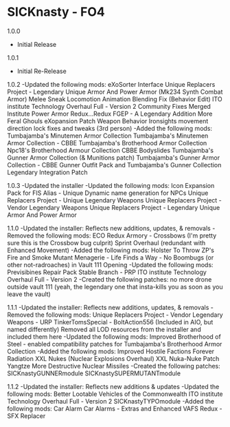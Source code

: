# SICKnasty - FO4
 
1.0.0
- Initial Release

1.0.1
- Initial Re-Release

1.0.2
-Updated the following mods:
eXoSorter Interface
Unique Replacers Project - Legendary Unique Armor And Power Armor (Mk234 Synth Combat Armor)
Melee Sneak Locomotion Animation Blending Fix (Behavior Edit)
ITO institute Technology Overhaul Full - Version 2
Community Fixes Merged
Institute Power Armor Redux...Redux
FGEP - A Legendary Addition
More Feral Ghouls eXopansion Patch
Weapon Behavior Ironsights movement direction lock fixes and tweaks (3rd person)
-Added the following mods:
Tumbajamba's Minutemen Armor Collection
Tumbajamba's Minutemen Armor Collection - CBBE
Tumbajamba's Brotherhood Armor Collection
Npc18's Brotherhood Armour Collection CBBE Bodyslides
Tumbajamba's Gunner Armor Collection (& Munitions patch)
Tumbajamba's Gunner Armor Collection - CBBE
Gunner Outfit Pack and Tumbajamba's Gunner Collection Legendary Integration Patch

1.0.3
-Updated the installer
-Updated the following mods:
Icon Expansion Pack for FIS
Alias - Unique Dynamic name generation for NPCs
Unique Replacers Project - Unique Legendary Weapons
Unique Replacers Project - Vendor Legendary Weapons
Unique Replacers Project - Legendary Unique Armor And Power Armor

1.1.0
-Updated the installer:
Reflects new additions, updates, & removals
-Removed the following mods:
ECO Redux Armory﻿ - Crossbows (I'm pretty sure this is the Crossbow bug culprit)
Sprint Overhaul﻿ (redundant with Enhanced Movement﻿)
-Added the following mods:
Holster To Throw
ZP's Fire and Smoke
Mutant Menagerie - Life Finds a Way - No Boombugs (or other not-radroaches) in Vault 111 Opening
-Updated the following mods:
Previsibines Repair Pack Stable Branch - PRP
ITO institute Technology Overhaul Full - Version 2
-Created the following patches:
no more drone outside vault 111 (yeah, the legendary one that insta-kills you as soon as you leave the vault)

1.1.1
-Updated the installer:
Reflects new additions, updates, & removals
-Removed the following mods:
Unique Replacers Project - Vendor Legendary Weapons - URP TinkerTomsSpecial - BoltAction556 (Included in AIO, but named differently)
Removed all LOD resources from the installer and included them here
-Updated the following mods:
Improved Brotherhood of Steel - enabled compatibility patches for Tumbajamba's Brotherhood Armor Collection
-Added the following mods:
﻿Improved Hostile Factions
Forever Radiation
XXL Nukes (Nuclear Explosions Overhaul)
XXL Nuka-Nuke Patch
Yangtze More Destructive Nuclear Missiles﻿
-Created the following patches:
SICKnastyGUNNERmodule
SICKnastySUPERMUTANTmodule

1.1.2
-Updated the installer:
Reflects new additions & updates
-Updated the following mods:
Better Lootable Vehicles of the Commonwealth
ITO institute Technology Overhaul Full - Version 2
SICKnastyTYPOmodule
-Added the following mods:
Car Alarm
Car Alarms - Extras and Enhanced
VAFS Redux - SFX Replacer
